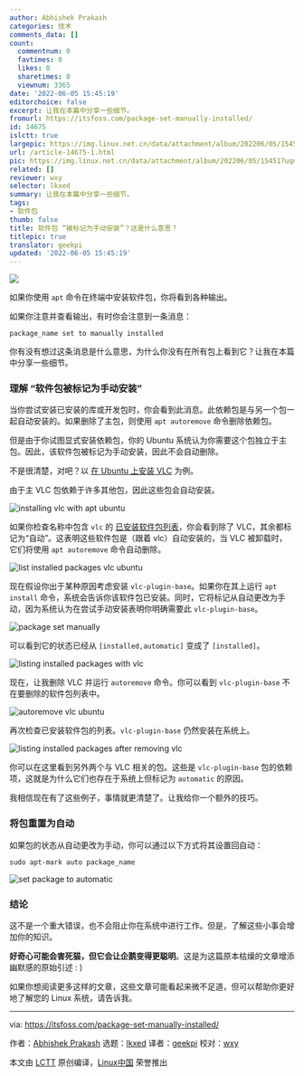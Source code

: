 ```yaml
---
author: Abhishek Prakash
categories: 技术
comments_data: []
count:
  commentnum: 0
  favtimes: 0
  likes: 0
  sharetimes: 0
  viewnum: 3365
date: '2022-06-05 15:45:19'
editorchoice: false
excerpt: 让我在本篇中分享一些细节。
fromurl: https://itsfoss.com/package-set-manually-installed/
id: 14675
islctt: true
largepic: https://img.linux.net.cn/data/attachment/album/202206/05/154517uqnqdfi79yqidi79.jpg
url: /article-14675-1.html
pic: https://img.linux.net.cn/data/attachment/album/202206/05/154517uqnqdfi79yqidi79.jpg.thumb.jpg
related: []
reviewer: wxy
selector: lkxed
summary: 让我在本篇中分享一些细节。
tags:
- 软件包
thumb: false
title: 软件包 “被标记为手动安装”？这是什么意思？
titlepic: true
translator: geekpi
updated: '2022-06-05 15:45:19'
---
```


![](/data/attachment/album/202206/05/154517uqnqdfi79yqidi79.jpg)


如果你使用 `apt` 命令在终端中安装软件包，你将看到各种输出。


如果你注意并查看输出，有时你会注意到一条消息：



```
package_name set to manually installed

```

你有没有想过这条消息是什么意思，为什么你没有在所有包上看到它？让我在本篇中分享一些细节。


### 理解 “软件包被标记为手动安装”


当你尝试安装已安装的库或开发包时，你会看到此消息。此依赖包是与另一个包一起自动安装的。如果删除了主包，则使用 `apt autoremove` 命令删除依赖包。


但是由于你试图显式安装依赖包，你的 Ubuntu 系统认为你需要这个包独立于主包。因此，该软件包被标记为手动安装，因此不会自动删除。


不是很清楚，对吧？以 [在 Ubuntu 上安装 VLC](https://itsfoss.com/install-latest-vlc/) 为例。


由于主 VLC 包依赖于许多其他包，因此这些包会自动安装。


![installing vlc with apt ubuntu](/data/attachment/album/202206/05/154519drr0ufpauzfzmhdr.png)


如果你检查名称中包含 `vlc` 的 [已安装软件包列表](https://itsfoss.com/list-installed-packages-ubuntu/)，你会看到除了 VLC，其余都标记为“自动”。这表明这些软件包是（跟着 vlc）自动安装的，当 VLC 被卸载时，它们将使用 `apt autoremove` 命令自动删除。


![list installed packages vlc ubuntu](/data/attachment/album/202206/05/154520fihw24233hgnr8pr.png)


现在假设你出于某种原因考虑安装 `vlc-plugin-base`。如果你在其上运行 `apt install` 命令，系统会告诉你该软件包已安装。同时，它将标记从自动更改为手动，因为系统认为在尝试手动安装表明你明确需要此 `vlc-plugin-base`。


![package set manually](/data/attachment/album/202206/05/154520np0a3bz0ynjn5jha.png)


可以看到它的状态已经从 `[installed,automatic]` 变成了 `[installed]`。


![listing installed packages with vlc](/data/attachment/album/202206/05/154520r16zzrc9kcryihyk.png)


现在，让我删除 VLC 并运行 `autoremove` 命令。你可以看到 `vlc-plugin-base` 不在要删除的软件包列表中。


![autoremove vlc ubuntu](/data/attachment/album/202206/05/154520b6qupdgwvw0xcir6.png)


再次检查已安装软件包的列表。`vlc-plugin-base` 仍然安装在系统上。


![listing installed packages after removing vlc](/data/attachment/album/202206/05/154521af9i0iooonnilid8.png)


你可以在这里看到另外两个与 VLC 相关的包。这些是 `vlc-plugin-base` 包的依赖项，这就是为什么它们也存在于系统上但标记为 `automatic` 的原因。


我相信现在有了这些例子，事情就更清楚了。让我给你一个额外的技巧。


### 将包重置为自动


如果包的状态从自动更改为手动，你可以通过以下方式将其设置回自动：



```
sudo apt-mark auto package_name

```

![set package to automatic](/data/attachment/album/202206/05/154521vkjj4rszj1z1kqjj.png)


### 结论


这不是一个重大错误，也不会阻止你在系统中进行工作。但是，了解这些小事会增加你的知识。


**好奇心可能会害死猫，但它会让企鹅变得更聪明**。这是为这篇原本枯燥的文章增添幽默感的原始引述 : )


如果你想阅读更多这样的文章，这些文章可能看起来微不足道，但可以帮助你更好地了解您的 Linux 系统，请告诉我。




---


via: <https://itsfoss.com/package-set-manually-installed/>


作者：[Abhishek Prakash](https://itsfoss.com/author/abhishek/) 选题：[lkxed](https://github.com/lkxed) 译者：[geekpi](https://github.com/geekpi) 校对：[wxy](https://github.com/wxy)


本文由 [LCTT](https://github.com/LCTT/TranslateProject) 原创编译，[Linux中国](https://linux.cn/) 荣誉推出